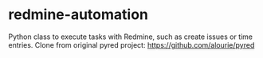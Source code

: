 # redmine-automation
Python class to execute tasks with Redmine, such as create issues or time entries.  Clone from original pyred project:  https://github.com/alourie/pyred

